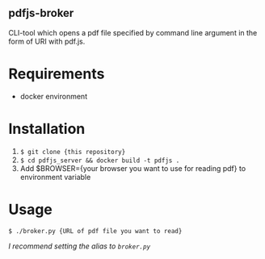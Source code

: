 pdfjs-broker
---
CLI-tool which opens a pdf file specified by command line argument in the form of URI with pdf.js.

# Requirements
- docker environment

# Installation
1. `$ git clone {this repository}`
1. `$ cd pdfjs_server && docker build -t pdfjs .`
1. Add $BROWSER={your browser you want to use for reading pdf} to environment variable

# Usage
`$ ./broker.py {URL of pdf file you want to read}`

*I recommend setting the alias to `broker.py`*
